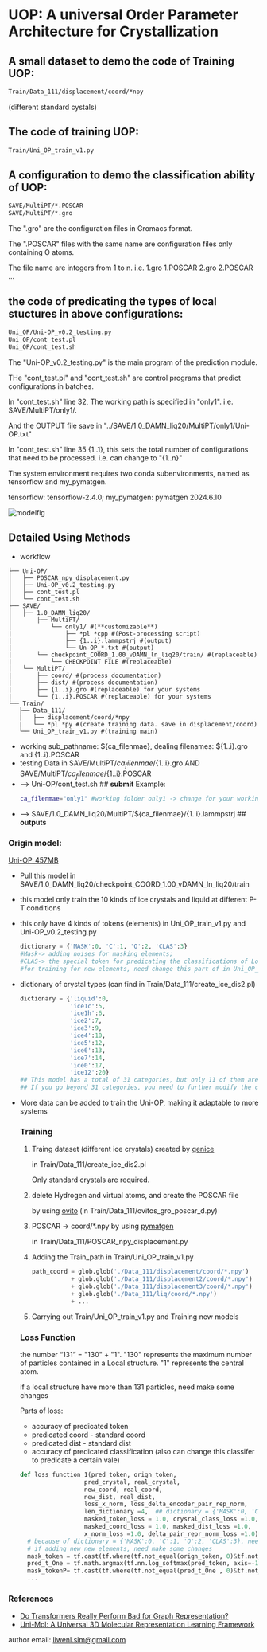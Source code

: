 # **UOP**: A universal Order Parameter Architecture for Crystallization

## A small dataset to demo the code of Training UOP: 
```bash
Train/Data_111/displacement/coord/*npy
```
(different standard cystals)
## The code of training UOP: 
```bash
Train/Uni_OP_train_v1.py
```
## A configuration to demo the classification ability of UOP:
```bash
SAVE/MultiPT/*.POSCAR
SAVE/MultiPT/*.gro
```
The ".gro" are the configuration files in Gromacs format. 

The ".POSCAR" files with the same name are configuration files only containing O atoms.

The file name are integers from 1 to n. i.e. 1.gro 1.POSCAR 2.gro 2.POSCAR ...
## the code of predicating the types of local stuctures in above configurations:
```bash
Uni_OP/Uni-OP_v0.2_testing.py
Uni_OP/cont_test.pl
Uni_OP/cont_test.sh
```
The "Uni-OP_v0.2_testing.py" is the main program of the prediction module.

THe "cont_test.pl" and "cont_test.sh" are control programs that predict configurations in batches.

In "cont_test.sh" line 32, The working path is specified in "only1". i.e. SAVE/MultiPT/only1/. 

And the OUTPUT file save in "../SAVE/1.0_DAMN_liq20/MultiPT/only1/Uni-OP.txt"

In "cont_test.sh" line 35 {1..1}, this sets the total number of configurations that need to be processed. i.e. can change to "{1..n}"

The system environment requires two conda subenvironments, named as tensorflow and my_pymatgen.

tensorflow: tensorflow-2.4.0; my_pymatgen: pymatgen 2024.6.10

![modelfig](https://github.com/user-attachments/assets/4754cb09-5e62-43da-96cf-d8a7ee7a2e30)


 ## **Detailed Using Methods**   
 - workflow
 ```text
├── Uni-OP/
│   ├── POSCAR_npy_displacement.py
│   ├── Uni-OP_v0.2_testing.py
│   ├── cont_test.pl
│   └── cont_test.sh
├── SAVE/
│   ├── 1.0_DAMN_liq20/
│       ├── MultiPT/
│           └── only1/ #(**customizable**)
|               ├── *pl *cpp #(Post-processing script)
|               ├── {1..i}.lammpstrj #(output)
|               └── Un-OP_*.txt #(output)
|       └── checkpoint_COORD_1.00_vDAMN_ln_liq20/train/ #(replaceable)
|           └── CHECKPOINT FILE #(replaceable)
│   └── MultiPT/
|       ├── coord/ #(process documentation)
|       ├── dist/ #(process documentation)
|       ├── {1..i}.gro #(replaceable) for your systems
|       └── {1..i}.POSCAR #(replaceable) for your systems
└── Train/
    ├── Data_111/
    |   ├── displacement/coord/*npy
    |   └── *pl *py #(create training data. save in displacement/coord)
    └── Uni_OP_train_v1.py #(training main)
 ```
 - working sub_pathname: ${ca_filenmae}, dealing filenames: ${1..i}.gro and {1..i}.POSCAR
 - testing Data in SAVE/MultiPT/${ca_filenmae}/${1..i}.gro  AND  SAVE/MultiPT/${ca_filenmae}/${1..i}.POSCAR
 - --> Uni-OP/cont_test.sh ## **submit** Example:
   ```bash
   ca_filenmae="only1" #working folder only1 -> change for your working folder
   ```
 - --> SAVE/1.0_DAMN_liq20/MultiPT/${ca_filenmae}/{1..i}.lammpstrj ## **outputs**


 ### **Origin model:**
 [Uni-OP_457MB](https://www.dropbox.com/scl/fo/yvcfi23nokcg7u2j37aa0/AMkAqWznc35bRIxMIcHv88c?rlkey=a1isd575voytueqmw0vfttctw&st=94yb40tf&dl=0)
 - Pull this model in SAVE/1.0_DAMN_liq20/checkpoint_COORD_1.00_vDAMN_ln_liq20/train
 - this model only train the 10 kinds of ice crystals and liquid at different P-T conditions
 - this only have 4 kinds of tokens (elements)
   in Uni_OP_train_v1.py and Uni-OP_v0.2_testing.py
   ```python
   dictionary = {'MASK':0, 'C':1, 'O':2, 'CLAS':3}
   #Mask-> adding noises for masking elements;
   #CLAS-> the special token for predicating the classifications of Local structures
   #for training for new elements, need change this part of in Uni_OP_train_v1.py and Uni-OP_v0.2_testing.py
   ```
- dictionary of crystal types (can find in Train/Data_111/create_ice_dis2.pl)
  ```python
  dictionary = {'liquid':0,
                'ice1c':5,
                'ice1h':6,
                'ice2':7,
                'ice3':9,
                'ice4':10,
                'ice5':12,
                'ice6':13,
                'ice7':14,
                'ice0':17,
                'ice12':20}
  ## This model has a total of 31 categories, but only 11 of them are trained and can be supplemented.
  ## If you go beyond 31 categories, you need to further modify the code.
  ```
- More data can be added to train the Uni-OP, making it adaptable to more systems

  ### **Training**
  1. Traing dataset (different ice crystals) created by [genice](https://github.com/vitroid/GenIce)

     in Train/Data_111/create_ice_dis2.pl

     Only standard crystals are required.
     
  3. delete Hydrogen and virtual atoms, and create the POSCAR file

     by using [ovito](https://www.ovito.org/docs/current/python/) (in Train/Data_111/ovitos_gro_poscar_d.py)
     
  4. POSCAR -> coord/*.npy by using [pymatgen](https://pymatgen.org/)
 
     in Train/Data_111/POSCAR_npy_displacement.py

  5. Adding the Train_path in Train/Uni_OP_train_v1.py
     ```python
     path_coord = glob.glob('./Data_111/displacement/coord/*.npy')
                + glob.glob('./Data_111/displacement2/coord/*.npy')
                + glob.glob('./Data_111/displacement3/coord/*.npy')
                + glob.glob('./Data_111/liq/coord/*.npy')
                + ...
     ```
  6. Carrying out Train/Uni_OP_train_v1.py and Training new models
  ### **Loss Function**
  the number “131” = "130" + "1". "130" represents the maximum number of particles contained in a Local structure. "1" represents the central atom.

  if a local structure have more than 131 particles, need make some changes

  Parts of loss:
  - accuracy of predicated token
  - predicated coord - standard coord
  - predicated dist - standard dist
  - accuracy of predicated classification (also can change this classifer to predicate a certain vale)
  ```python
  def loss_function_1(pred_token, orign_token, 
                    pred_crystal, real_crystal, 
                    new_coord, real_coord, 
                    new_dist, real_dist, 
                    loss_x_norm, loss_delta_encoder_pair_rep_norm, 
                    len_dictionary =4,  ## dictionary = {'MASK':0, 'C':1, 'O':2, 'CLAS':3}
                    masked_token_loss = 1.0, crysral_class_loss =1.0,
                    masked_coord_loss = 1.0, masked_dist_loss =1.0,
                    x_norm_loss =1.0, delta_pair_repr_norm_loss =1.0):
    # because of dictionary = {'MASK':0, 'C':1, 'O':2, 'CLAS':3}, need neglect MASK and CLAS tokens.
    # if adding new new elements, need make some changes
    mask_token = tf.cast(tf.where(tf.not_equal(orign_token, 0)&tf.not_equal(orign_token,3),1,0), dtype=tf.int32) #####   3->classify need change in different object
    pred_t_One = tf.math.argmax(tf.nn.log_softmax(pred_token, axis=-1),-1)
    mask_tokenP= tf.cast(tf.where(tf.not_equal(pred_t_One , 0)&tf.not_equal(pred_t_One ,3),1,0), dtype=tf.int32) #####   3->classify need change in different object
    ...
  ```
### **References**
- [Do Transformers Really Perform Bad for Graph Representation?](https://proceedings.neurips.cc/paper/2021/hash/f1c1592588411002af340cbaedd6fc33-Abstract.html)
- [Uni-Mol: A Universal 3D Molecular Representation Learning Framework](https://chemrxiv.org/engage/chemrxiv/article-details/628e5b4d5d948517f5ce6d72)

author email: liwenl.sim@gmail.com
